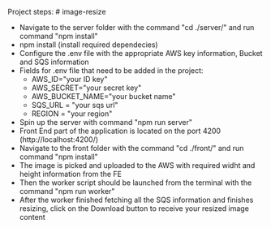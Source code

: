 Project steps: # image-resize
- Navigate to the server folder with the command "cd ./server/" and run command "npm install"
- npm install (install required dependecies)
- Configure the .env file with the appropriate AWS key information, Bucket and SQS information
- Fields for .env file that need to be added in the project:
   - AWS_ID="your ID key"
   - AWS_SECRET="your secret key"
   - AWS_BUCKET_NAME="your bucket name"
   - SQS_URL = "your sqs url"
   - REGION = "your region"
- Spin up the server with command "npm run server"
- Front End part of the application is located on the port 4200 (http://localhost:4200/)
- Navigate to the front folder with the command "cd ./front/" and run command "npm install"
- The image is picked and uploaded to the AWS with required widht and height information from the FE
- Then the worker script should be launched from the terminal with the command "npm run worker"
- After the worker finished fetching all the SQS information and finishes resizing, click on the Download button to receive your resized image content
